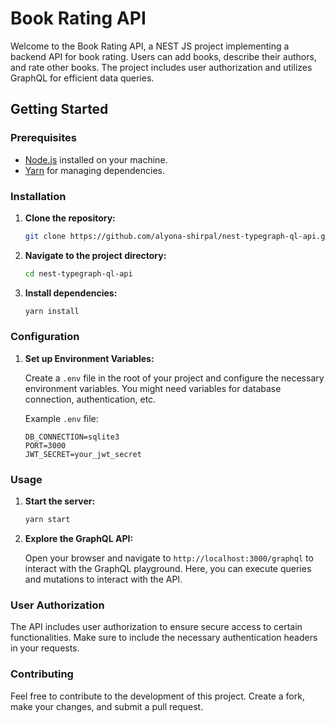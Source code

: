 # Book Rating API

Welcome to the Book Rating API, a NEST JS project implementing a backend API for book rating. Users can add books, describe their authors, and rate other books. The project includes user authorization and utilizes GraphQL for efficient data queries.

## Getting Started

### Prerequisites

- [Node.js](https://nodejs.org/) installed on your machine.
- [Yarn](https://yarnpkg.com/) for managing dependencies.

### Installation

1. **Clone the repository:**

    ```bash
    git clone https://github.com/alyona-shirpal/nest-typegraph-ql-api.git
    ```

2. **Navigate to the project directory:**

    ```bash
    cd nest-typegraph-ql-api
    ```

3. **Install dependencies:**

    ```bash
    yarn install
    ```

### Configuration

1. **Set up Environment Variables:**

   Create a `.env` file in the root of your project and configure the necessary environment variables. You might need variables for database connection, authentication, etc.

   Example `.env` file:

    ```env
    DB_CONNECTION=sqlite3
    PORT=3000
    JWT_SECRET=your_jwt_secret
    ```

### Usage

1. **Start the server:**

    ```bash
    yarn start
    ```

2. **Explore the GraphQL API:**

   Open your browser and navigate to `http://localhost:3000/graphql` to interact with the GraphQL playground. Here, you can execute queries and mutations to interact with the API.

### User Authorization

The API includes user authorization to ensure secure access to certain functionalities. Make sure to include the necessary authentication headers in your requests.


### Contributing

Feel free to contribute to the development of this project. Create a fork, make your changes, and submit a pull request.


